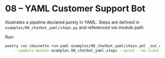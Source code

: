 # 08 – YAML Customer Support Bot

Illustrates a pipeline declared purely in YAML. Steps are defined in
`examples/08_chatbot_yaml/steps.py` and referenced via module path.

Run:
```bash
poetry run chainette run-yaml examples/08_chatbot_yaml/chain.yml _out_chatbot \
    --symbols-module examples.08_chatbot_yaml.steps --quiet --no-icons
``` 